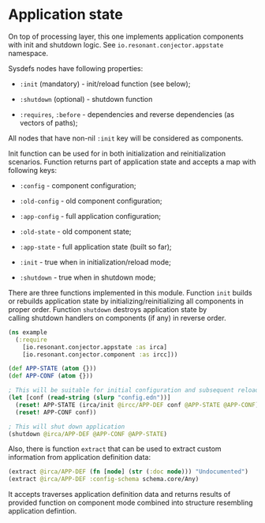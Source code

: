 # Application state

On top of processing layer, this one implements application components with init and shutdown logic. 
See `io.resonant.conjector.appstate` namespace. 

Sysdefs nodes have following properties:

* `:init` (mandatory) - init/reload function (see below);

* `:shutdown` (optional) - shutdown function

* `:requires`, `:before` - dependencies and reverse dependencies (as vectors of paths);

All nodes that have non-nil `:init` key will be considered as components. 

Init function can be used for in both initialization and reinitialization scenarios. Function returns part of application
state and accepts a map with following keys:

* `:config` - component configuration;

* `:old-config` - old component configuration;

* `:app-config` - full application configuration;

* `:old-state` - old component state;

* `:app-state` - full application state (built so far);

* `:init` - true when in initialization/reload mode;

* `:shutdown` - true when in shutdown mode;

There are three functions implemented in this module. Function `init` builds or rebuilds application state by 
initializing/reinitializing all components in proper order. Function `shutdown` destroys application state by  
calling shutdown handlers on components (if any) in reverse order.

```clojure
(ns example
  (:require
    [io.resonant.conjector.appstate :as irca]
    [io.resonant.conjector.component :as ircc]))

(def APP-STATE (atom {}))
(def APP-CONF (atom {}))

; This will be suitable for initial configuration and subsequent reloads
(let [conf (read-string (slurp "config.edn"))]
  (reset! APP-STATE (irca/init @ircc/APP-DEF conf @APP-STATE @APP-CONF))
  (reset! APP-CONF conf))

; This will shut down application
(shutdown @irca/APP-DEF @APP-CONF @APP-STATE)
```

Also, there is function `extract` that can be used to extract custom information from application definition data:

```clojure
(extract @irca/APP-DEF (fn [node] (str (:doc node))) "Undocumented")
(extract @irca/APP-DEF :config-schema schema.core/Any) 
```

It accepts traverses application definition data and returns results of provided function on component mode combined
into structure resembling application defintion.

